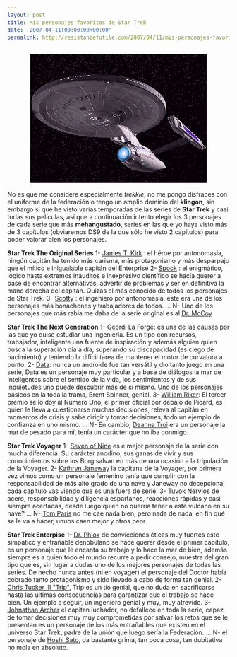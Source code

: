 ```yaml
---
layout: post
title: Mis personajes favoritos de Star Trek
date: '2007-04-11T00:00:00+00:00'
permalink: http://resistancefutile.com/2007/04/11/mis-personajes-favoritos-de-star-trek/
---
```

<p style="text-align: center;"><img src="/assets/enterprise.jpg" width="400" height="291" alt="Enterprise" class="centro_borde" /></p>

No es que me considere especialmente <em>trekkie</em>, no me pongo disfraces con el uniforme de la federación o tengo un amplio dominio del <strong>klingon</strong>, sin embargo sí que he visto varias temporadas de las series de <strong>Star Trek</strong> y casi todas sus películas, así que a continuación intento elegir los 3 personajes de cada serie que más <strong>mehangustado</strong>, series en las que yo haya visto más de 3 capítulos (obviaremos DS9 de la que sólo he visto 2 capítulos) para poder valorar bien los personajes.
<!--more-->
<strong>Star Trek The Original Series</strong>
1- <a href="http://en.wikipedia.org/wiki/James_T._Kirk">James T. Kirk</a> : el héroe por antonomasia, ningún capitán ha tenido más carisma, más protagonismo y más desparpajo que el mítico e inigualable capitán del Enterprise
2- <a href="http://en.wikipedia.org/wiki/Spock">Spock</a> : el enigmático, lógico hasta extremos inauditos e inexpresivo científico se hacía querer a base de encontrar alternativas, advertir de problemas y ser en definitiva la mano derecha del capitán. Quizás el más conocido de todos los personajes de Star Trek.
3- <a href="http://en.wikipedia.org/wiki/Montgomery_Scott">Scotty</a> : el ingeniero por antonomasia, este era una de los personajes más bonachones y trabajadores de todos. 
...
N- Uno de los personajes que más rabia me daba de la serie original es al <a href="http://en.wikipedia.org/wiki/Leonard_McCoy">Dr. McCoy</a>

<strong>Star Trek The Next Generation</strong>
1- <a href="http://en.wikipedia.org/wiki/Geordi_La_Forge">Geordi La Forge</a>: es una de las causas por las que yo quise estudiar una ingeniería. Es un tipo con recursos, trabajador, inteligente una fuente de inspiración y además alguien quien busca la superación día a día, superando su discapacidad (es ciego de nacimiento) y teniendo la difícil tarea de mantener el motor de curvatura a punto.
2- <a href="http://en.wikipedia.org/wiki/Data_(Star_Trek)">Data</a>: nunca un androide fue tan versátil y dio tanto juego en una serie, Data es un personaje muy particular y a base de diálogos la mar de inteligentes sobre el sentido de la vida, los sentimientos y de sus inquietudes uno puede descubrir más de sí mismo. Uno de los personajes básicos en la toda la trama, Brent Spinner, genial.
3- <a href="http://en.wikipedia.org/wiki/William_Riker">William Riker</a>: El tercer premio se lo doy al Número Uno, el primer oficial por debajo de Picard, es quien le lleva a cuestionarse muchas decisiones, releva al capitán en momentos de crisis y sabe dirigir y tomar decisiones, todo un ejemplo de confianza en uno mismo.
...
N- En cambio, <a href="http://en.wikipedia.org/wiki/Deanna_Troi">Deanna Troi</a> era un personaje la mar de pesado para mí, tenía un carácter que no iba conmigo.

<strong>Star Trek Voyager</strong>
1- <a href="http://en.wikipedia.org/wiki/Seven_of_Nine">Seven of Nine</a> es e mejor personaje de la serie con mucha diferencia. Su carácter anodino, sus ganas de vivir y sus conocimientos sobre los Borg salvan en más de una ocasión a la tripulación de la Voyager. 
2- <a href="http://en.wikipedia.org/wiki/Kathryn_Janeway">Kathryn Janeway</a> la capitana de la Voyager, por primera vez vimos como un personaje femenino tenía que cumplir con la responsabilidad de más alto grado de una nave y Janeway no decepciona, cada capítulo vas viendo que es una fuera de serie.
3- <a href="http://en.wikipedia.org/wiki/Tuvok">Tuvok</a> Nervios de acero, responsabilidad y diligencia espartanos, reacciones rápidas y casi siempre acertadas, desde luego quien no querría tener a este vulcano en su nave?
...
N- <a href="http://en.wikipedia.org/wiki/Tom_Paris">Tom Paris</a> no me cae nada bien, pero nada de nada, en fin qué se le va a hacer, unuos caen mejor y otros peor.

<strong>Star Trek Enterpise</strong>
1- <a href="http://en.wikipedia.org/wiki/Phlox_%28Star_Trek%29">Dr. Phlox</a> de convicciones éticas muy fuertes este simpático y entrañable denobulano se hace querer desde el primer capítulo, es un personaje que le encanta su trabajo y lo hace la mar de bien, además siempre es a quien todo el mundo recurre a pedir consejo, muestra del gran tipo que es, sin lugar a dudas uno de los mejores personajes de todas las series. De hecho nunca antes (ni en voyager) el personaje del Doctor había cobrado tanto protagonismo y sido llevado a cabo de forma tan genial.
2- <a href="http://en.wikipedia.org/wiki/Charles_Tucker_III">Chris Tucker III "Trip"</a>, Trip es un tío genial, que no duda en sacrificarse hasta las últimas consecuencias para garantizar que el trabajo se hace bien. Un ejemplo a seguir, un ingeniero genial y muy, muy atrevido.
3- <a href="http://en.wikipedia.org/wiki/Jonathan_Archer">Johnathan Archer</a> el capitan luchador, no defallece en toda la serie, capaz de tomar decisiones muy muy comprometidas por salvar los retos que se le presentan es un personaje de los más entrañables que existen en el universo Star Trek, padre de la unión que luego sería la Federación.
...
N- el personaje de <a href="http://en.wikipedia.org/wiki/Hoshi_Sato">Hoshi Sato</a>, da bastante grima, tan poca cosa, tan dubitativa no mola en absoluto.

